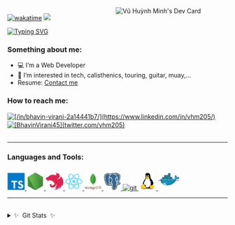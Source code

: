 <a href="https://app.daily.dev/vhm205" target="_blank">
    <img src="https://api.daily.dev/devcards/aa5f2eb325d14d8580e9eb61982533c6.png?r=1l6" width="256" align="right" alt="Vũ Huỳnh Minh's Dev Card"/>
</a>

[![wakatime](https://wakatime.com/badge/github/vhm205/vhm205.svg)](https://wakatime.com/badge/github/vhm205/vhm205) ![](https://komarev.com/ghpvc/?username=vhm205&color=brightgreen)

[![Typing SVG](https://readme-typing-svg.herokuapp.com?color=CF29F7&lines=Hi%2C+I%E2%80%99m+%40vhm.tech)](https://git.io/typing-svg)

### Something about me:

- 💻 I’m a Web Developer
- 👀 I’m interested in tech, calisthenics, touring, guitar, muay,...
- Resume: <a href="https://vhm-cv.vercel.app/"> Contact me </a>
<!-- - Resume: <a href="https://vhm.mytechfolio.live/"> Contact me </a> -->

### How to reach me:

<div align="left">
    <a href="https://www.linkedin.com/in/vhm205/" target="_blank">
        <img align="center" src="https://img.shields.io/badge/linkedin-%231E77B5.svg?&style=for-the-badge&logo=linkedin&logoColor=white" alt="[/in/bhavin-virani-2a14441b7/](https://www.linkedin.com/in/vhm205/)" height="30" width="120" />
    </a>
    <a href="https://twitter.com/vhm205" target="_blank">
        <img align="center" src="https://img.shields.io/badge/twitter-%2300acee.svg?&style=for-the-badge&logo=twitter&logoColor=white" alt="[BhavinVirani45](twitter.com/vhm205)" height="30" width="100" />
    </a>
</div>

<br />
<hr />

### Languages and Tools:

<!-- https://devicon.dev/ -->

<p align="left">
    <a href="https://www.typescriptlang.org" target="_blank"> 
        <img src="https://raw.githubusercontent.com/devicons/devicon/master/icons/typescript/typescript-original.svg" alt="typescript" width="40" height="40"/>
    </a> 
    <a href="https://nodejs.org/en/docs/" target="_blank"> 
        <img src="https://raw.githubusercontent.com/devicons/devicon/master/icons/nodejs/nodejs-original.svg" alt="nodejs" width="40" height="40"/> 
    </a>
    <a href="https://docs.nestjs.com/" target="_blank"> 
        <img src="https://raw.githubusercontent.com/devicons/devicon/master/icons/nestjs/nestjs-original.svg" alt="nestjs" width="40" height="40"/> 
    </a>
    <a href="https://react.dev/" target="_blank">
        <img src="https://raw.githubusercontent.com/devicons/devicon/master/icons/react/react-original.svg" alt="reactjs" width="40" height="40">
    </a>
    <a href="https://www.mongodb.com/" target="_blank"> 
        <img src="https://raw.githubusercontent.com/devicons/devicon/master/icons/mongodb/mongodb-original-wordmark.svg" alt="mongodb" width="40" height="40"/> 
    </a>
    <a href="https://www.postgresql.org/" target="_blank"> 
        <img src="https://raw.githubusercontent.com/devicons/devicon/master/icons/postgresql/postgresql-original.svg" alt="postgresql" width="40" height="40"/> 
    </a>
    <a href="https://git-scm.com/" target="_blank"> 
        <img src="https://www.vectorlogo.zone/logos/git-scm/git-scm-icon.svg" alt="git" width="40" height="40"/> 
    </a> 
    <a href="https://www.linux.org/" target="_blank"> 
        <img src="https://raw.githubusercontent.com/devicons/devicon/master/icons/linux/linux-original.svg" alt="linux" width="40" height="40"/> 
    </a>
    <a href="https://www.docker.com/" target="_blank"> 
        <img src="https://raw.githubusercontent.com/devicons/devicon/master/icons/docker/docker-original.svg" alt="docker" width="50" height="50"/> 
    </a>
</p>

<hr />
<br />

<!-- <details>
  <summary>✨&nbsp; Dev Card &nbsp;✨</summary>
  <br />

  <a href="https://app.daily.dev/vhm205" target="_blank">
    <img src="https://api.daily.dev/devcards/aa5f2eb325d14d8580e9eb61982533c6.png?r=1l6" width="400" align="right" alt="Vũ Huỳnh Minh's Dev Card"/>
  </a>

</details> -->

<details>
    <summary>✨&nbsp; Git Stats &nbsp;✨</summary>
    <br />

![Anurag's GitHub stats](https://github-readme-stats.vercel.app/api?username=vhm205&show_icons=true&theme=dracula)

[![Top Langs](https://github-readme-stats.vercel.app/api/top-langs/?username=vhm205&layout=compact)](https://github.com/vhm205)
    
</details>


<!--
vhm205/vhm205 is a ✨ special ✨ repository because its `README.md` (this file) appears on your GitHub profile.
You can click the Preview link to take a look at your changes.
[![vhm205](dino.gif)](https://127.0.0.1)
-->

<!--  daily.dev BOOKMARKS:START -->
<!--  daily.dev BOOKMARKS:END -->
